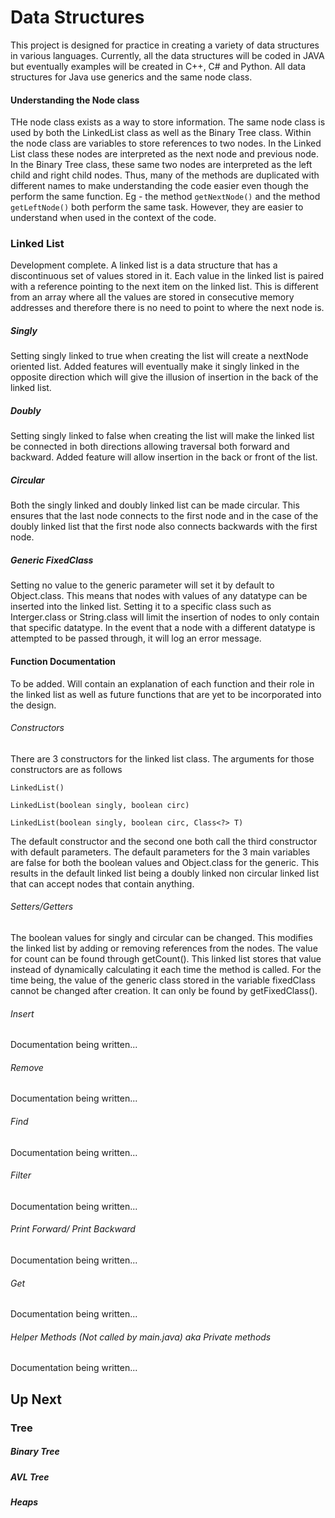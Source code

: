 # Data Structures

This project is designed for practice in creating a variety of data structures in various languages. Currently, all the data structures will be coded in JAVA but eventually examples will be created in C++, C# and Python. All data structures for Java use generics and the same node class.

#### Understanding the Node class

THe node class exists as a way to store information. The same node class is used by both the LinkedList class as well as the Binary Tree class. Within the node class are variables to store references to two nodes. In the Linked List class these nodes are interpreted as the next node and previous node. In the Binary Tree class, these same two nodes are interpreted as the left child and right child nodes. Thus, many of the methods are duplicated with different names to make understanding the code easier even though the perform the same function. Eg - the method `getNextNode()` and the method `getLeftNode()` both perform the same task. However, they are easier to understand when used in the context of the code.

### Linked List

Development complete.
A linked list is a data structure that has a discontinuous set of values stored in it. Each value in the linked list is paired with a reference pointing to the next item on the linked list. This is different from an array where all the values are stored in consecutive memory addresses and therefore there is no need to point to where the next node is. 

##### Singly

Setting singly linked to true when creating the list will create a nextNode oriented list. Added features will eventually make it singly linked in the opposite direction which will give the illusion of insertion in the back of the linked list.

##### Doubly

Setting singly linked to false when creating the list will make the linked list be connected in both directions allowing traversal both forward and backward. Added feature will allow insertion in the back or front of the list.

##### Circular

Both the singly linked and doubly linked list can be made circular. This ensures that the last node connects to the first node and in the case of the doubly linked list that the first node also connects backwards with the first node.

##### Generic <T> FixedClass

Setting no value to the generic parameter will set it by default to Object.class. This means that nodes with values of any datatype can be inserted into the linked list. Setting it to a specific class such as Interger.class or String.class will limit the insertion of nodes to only contain that specific datatype. In the event that a node with a different datatype is attempted to be passed through, it will log an error message.

#### Function Documentation

To be added. Will contain an explanation of each function and their role in the linked list as well as future functions that are yet to be incorporated into the design.

###### Constructors
There are 3 constructors for the linked list class. The arguments for those constructors are as follows

`LinkedList()`

`LinkedList(boolean singly, boolean circ)`

`LinkedList(boolean singly, boolean circ, Class<?> T)`

The default constructor and the second one both call the third constructor with default parameters. The default parameters for the 3 main variables are false for both the boolean values and Object.class for the generic. This results in the default linked list being a doubly linked non circular linked list that can accept nodes that contain anything. 

###### Setters/Getters

The boolean values for singly and circular can be changed. This modifies the linked list by adding or removing references from the nodes. The value for count can be found through getCount(). This linked list stores that value instead of dynamically calculating it each time the method is called. For the time being, the value of the generic class <T> stored in the variable fixedClass cannot be changed after creation. It can only be found by getFixedClass(). 
  
###### Insert

Documentation being written...

###### Remove

Documentation being written...

###### Find

Documentation being written...

###### Filter

Documentation being written...

###### Print Forward/ Print Backward

Documentation being written...

###### Get

Documentation being written...

###### Helper Methods (Not called by main.java) aka Private methods

Documentation being written...

## Up Next

### Tree

##### Binary Tree

##### AVL Tree

##### Heaps
